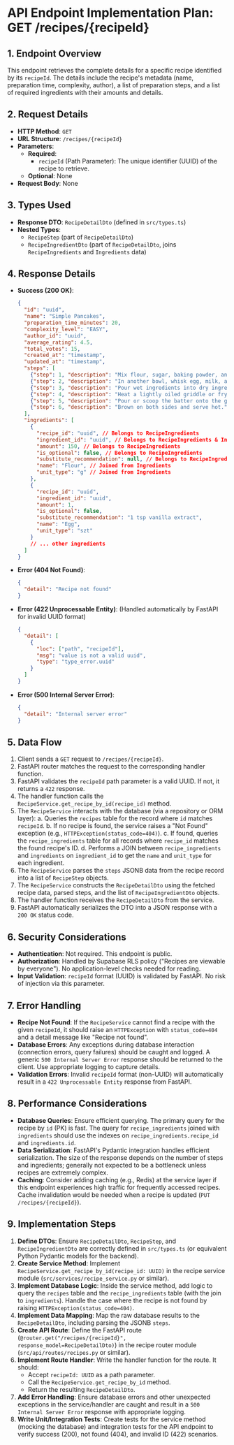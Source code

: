 # API Endpoint Implementation Plan: GET /recipes/{recipeId}

## 1. Endpoint Overview
This endpoint retrieves the complete details for a specific recipe identified by its `recipeId`. The details include the recipe's metadata (name, preparation time, complexity, author), a list of preparation steps, and a list of required ingredients with their amounts and details.

## 2. Request Details
- **HTTP Method**: `GET`
- **URL Structure**: `/recipes/{recipeId}`
- **Parameters**:
  - **Required**:
    - `recipeId` (Path Parameter): The unique identifier (UUID) of the recipe to retrieve.
  - **Optional**: None
- **Request Body**: None

## 3. Types Used
- **Response DTO**: `RecipeDetailDto` (defined in `src/types.ts`)
- **Nested Types**:
    - `RecipeStep` (part of `RecipeDetailDto`)
    - `RecipeIngredientDto` (part of `RecipeDetailDto`, joins `RecipeIngredients` and `Ingredients` data)

## 4. Response Details
- **Success (200 OK)**:
  ```json
  {
    "id": "uuid",
    "name": "Simple Pancakes",
    "preparation_time_minutes": 20,
    "complexity_level": "EASY",
    "author_id": "uuid",
    "average_rating": 4.5,
    "total_votes": 15,
    "created_at": "timestamp",
    "updated_at": "timestamp",
    "steps": [
      {"step": 1, "description": "Mix flour, sugar, baking powder, and salt."},
      {"step": 2, "description": "In another bowl, whisk egg, milk, and melted butter."},
      {"step": 3, "description": "Pour wet ingredients into dry ingredients and mix until just combined."},
      {"step": 4, "description": "Heat a lightly oiled griddle or frying pan over MEDIUM-high heat."},
      {"step": 5, "description": "Pour or scoop the batter onto the griddle, using approximately 1/4 cup for each pancake."},
      {"step": 6, "description": "Brown on both sides and serve hot."}
    ],
    "ingredients": [
      {
        "recipe_id": "uuid", // Belongs to RecipeIngredients
        "ingredient_id": "uuid", // Belongs to RecipeIngredients & Ingredients
        "amount": 150, // Belongs to RecipeIngredients
        "is_optional": false, // Belongs to RecipeIngredients
        "substitute_recommendation": null, // Belongs to RecipeIngredients
        "name": "Flour", // Joined from Ingredients
        "unit_type": "g" // Joined from Ingredients
      },
      {
        "recipe_id": "uuid",
        "ingredient_id": "uuid",
        "amount": 1,
        "is_optional": false,
        "substitute_recommendation": "1 tsp vanilla extract",
        "name": "Egg",
        "unit_type": "szt"
      }
      // ... other ingredients
    ]
  }
  ```
- **Error (404 Not Found)**:
  ```json
  {
    "detail": "Recipe not found"
  }
  ```
- **Error (422 Unprocessable Entity)**: (Handled automatically by FastAPI for invalid UUID format)
  ```json
  {
    "detail": [
      {
        "loc": ["path", "recipeId"],
        "msg": "value is not a valid uuid",
        "type": "type_error.uuid"
      }
    ]
  }
  ```
- **Error (500 Internal Server Error)**:
  ```json
  {
    "detail": "Internal server error"
  }
  ```

## 5. Data Flow
1.  Client sends a `GET` request to `/recipes/{recipeId}`.
2.  FastAPI router matches the request to the corresponding handler function.
3.  FastAPI validates the `recipeId` path parameter is a valid UUID. If not, it returns a `422` response.
4.  The handler function calls the `RecipeService.get_recipe_by_id(recipe_id)` method.
5.  The `RecipeService` interacts with the database (via a repository or ORM layer):
    a.  Queries the `recipes` table for the record where `id` matches `recipeId`.
    b.  If no recipe is found, the service raises a "Not Found" exception (e.g., `HTTPException(status_code=404)`).
    c.  If found, queries the `recipe_ingredients` table for all records where `recipe_id` matches the found recipe's ID.
    d.  Performs a JOIN between `recipe_ingredients` and `ingredients` on `ingredient_id` to get the `name` and `unit_type` for each ingredient.
6.  The `RecipeService` parses the `steps` JSONB data from the recipe record into a list of `RecipeStep` objects.
7.  The `RecipeService` constructs the `RecipeDetailDto` using the fetched recipe data, parsed steps, and the list of `RecipeIngredientDto` objects.
8.  The handler function receives the `RecipeDetailDto` from the service.
9.  FastAPI automatically serializes the DTO into a JSON response with a `200 OK` status code.

## 6. Security Considerations
- **Authentication**: Not required. This endpoint is public.
- **Authorization**: Handled by Supabase RLS policy ("Recipes are viewable by everyone"). No application-level checks needed for reading.
- **Input Validation**: `recipeId` format (UUID) is validated by FastAPI. No risk of injection via this parameter.

## 7. Error Handling
- **Recipe Not Found**: If the `RecipeService` cannot find a recipe with the given `recipeId`, it should raise an `HTTPException` with `status_code=404` and a detail message like "Recipe not found".
- **Database Errors**: Any exceptions during database interaction (connection errors, query failures) should be caught and logged. A generic `500 Internal Server Error` response should be returned to the client. Use appropriate logging to capture details.
- **Validation Errors**: Invalid `recipeId` format (non-UUID) will automatically result in a `422 Unprocessable Entity` response from FastAPI.

## 8. Performance Considerations
- **Database Queries**: Ensure efficient querying. The primary query for the recipe by `id` (PK) is fast. The query for `recipe_ingredients` joined with `ingredients` should use the indexes on `recipe_ingredients.recipe_id` and `ingredients.id`.
- **Data Serialization**: FastAPI's Pydantic integration handles efficient serialization. The size of the response depends on the number of steps and ingredients; generally not expected to be a bottleneck unless recipes are extremely complex.
- **Caching**: Consider adding caching (e.g., Redis) at the service layer if this endpoint experiences high traffic for frequently accessed recipes. Cache invalidation would be needed when a recipe is updated (`PUT /recipes/{recipeId}`).

## 9. Implementation Steps
1.  **Define DTOs**: Ensure `RecipeDetailDto`, `RecipeStep`, and `RecipeIngredientDto` are correctly defined in `src/types.ts` (or equivalent Python Pydantic models for the backend).
2.  **Create Service Method**: Implement `RecipeService.get_recipe_by_id(recipe_id: UUID)` in the recipe service module (`src/services/recipe_service.py` or similar).
3.  **Implement Database Logic**: Inside the service method, add logic to query the `recipes` table and the `recipe_ingredients` table (with the join to `ingredients`). Handle the case where the recipe is not found by raising `HTTPException(status_code=404)`.
4.  **Implement Data Mapping**: Map the raw database results to the `RecipeDetailDto`, including parsing the JSONB `steps`.
5.  **Create API Route**: Define the FastAPI route (`@router.get("/recipes/{recipeId}", response_model=RecipeDetailDto)`) in the recipe router module (`src/api/routes/recipes.py` or similar).
6.  **Implement Route Handler**: Write the handler function for the route. It should:
    - Accept `recipeId: UUID` as a path parameter.
    - Call the `RecipeService.get_recipe_by_id` method.
    - Return the resulting `RecipeDetailDto`.
7.  **Add Error Handling**: Ensure database errors and other unexpected exceptions in the service/handler are caught and result in a `500 Internal Server Error` response with appropriate logging.
8.  **Write Unit/Integration Tests**: Create tests for the service method (mocking the database) and integration tests for the API endpoint to verify success (200), not found (404), and invalid ID (422) scenarios. 